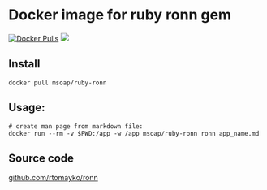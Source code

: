 # Docker image for ruby ronn gem

[![Docker Pulls](https://img.shields.io/docker/pulls/msoap/ruby-ronn.svg?maxAge=3600)](https://hub.docker.com/r/msoap/ruby-ronn)
[![](https://images.microbadger.com/badges/image/msoap/ruby-ronn.svg)](https://microbadger.com/images/msoap/ruby-ronn)

## Install

    docker pull msoap/ruby-ronn

## Usage:

    # create man page from markdown file:
    docker run --rm -v $PWD:/app -w /app msoap/ruby-ronn ronn app_name.md

## Source code

[github.com/rtomayko/ronn](https://github.com/rtomayko/ronn)
